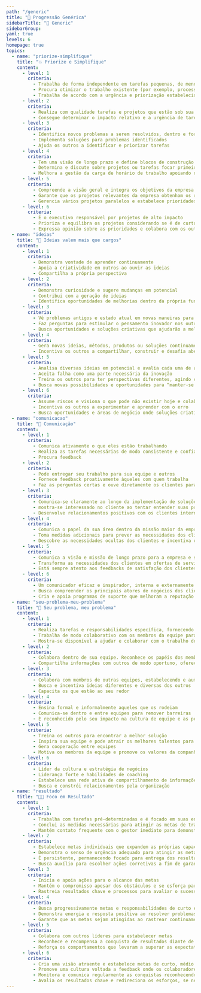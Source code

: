 ```yaml
---
path: "/generic"
title: "📄 Progressão Genérica"
sidebarTitle: "📄 Generic"
sidebarGroup:
yaml: true
levels: 6
homepage: true
topics:
  - name: "priorize-simplifique"
    title: "💥 Priorize e Simplifique"
    content:
      - level: 1
        criteria:
          - Trabalha de forma independente em tarefas pequenas, de menor complexidade e bem definidas
          - Procura otimizar o trabalho existente (por exemplo, processos, procedimentos, produtos, etc.)
          - Trabalha de acordo com a urgência e priorização estabelecida
      - level: 2
        criteria:
          - Realiza com qualidade tarefas e projetos que estão sob sua responsabilidade
          - Consegue determinar o impacto relativo e a urgência de tarefas individuais
      - level: 3
        criteria:
          - Identifica novos problemas a serem resolvidos, dentro e fora de sua área
          - Implementa soluções para problemas identificados
          - Ajuda os outros a identificar e priorizar tarefas
      - level: 4
        criteria:
          - Tem uma visão de longo prazo e define blocos de construção para chegar no objetivo
          - Determina e discute sobre projetos ou tarefas focar primeiro
          - Melhora a gestão da carga de horário de trabalho apoiando os outros no estabelecimento de prioridades
      - level: 5
        criteria:
          - Compreende a visão geral e integra os objetivos da empresa em sua área
          - Garante que os projetos relevantes da empresa obtenham os recursos adequados
          - Gerencia vários projetos paralelos e estabelece prioridades de acordo com as necessidades do negócio
      - level: 6
        criteria:
          - É o executivo responsável por projetos de alto impacto
          - Prioriza e equilibra os projetos considerando se é de curto, médio e longo prazo
          - Expressa opinião sobre as prioridades e colabora com os outros líderes sênior para determinar a importância das questões levantadas na organização.
  - name: "ideias"
    title: "🧠 Ideias valem mais que cargos"
    content:
      - level: 1
        criteria:
          - Demonstra vontade de aprender continuamente
          - Apoia a criatividade em outros ao ouvir as ideias
          - Compartilha a própria perspectiva
      - level: 2
        criteria:
          - Demonstra curiosidade e sugere mudanças em potencial
          - Contribui com a geração de ideias
          - Identifica oportunidades de melhorias dentro da própria função
      - level: 3
        criteria:
          - Vê problemas antigos e estado atual em novas maneiras para gerar soluções eficazes
          - Faz perguntas para estimular o pensamento inovador nos outros
          - Busca oportunidades e soluções criativas que ajudarão a melhorar o desempenho da equipe
      - level: 4
        criteria:
          - Gera novas ideias, métodos, produtos ou soluções continuamente e age sobre novas ideias avaliando e testando os riscos
          - Incentiva os outros a compartilhar, construir e desafia abertamente as novas ideias uns dos outros
      - level: 5
        criteria:
          - Analisa diversas ideias em potencial e avalia cada uma de acordo com as metas do negócio
          - Aceita falha como uma parte necessária da inovação
          - Treina os outros para ter perspectivas diferentes, agindo como advogado para novas ideias
          - Busca novas possibilidades e oportunidades para “manter-se um passo à frente”
      - level: 6
        criteria:
          - Assume riscos e visiona o que pode não existir hoje e colabora com os outros para gerar estratégias e dar vida a novas visões
          - Incentiva os outros a experimentar e aprender com o erro
          - Busca oportunidades e áreas de negócio onde soluções criativas ajudarão a melhorar a produtividade
  - name: "comunicacao"
    title: "💬 Comunicação"
    content:
      - level: 1
        criteria:
          - Comunica ativamente o que eles estão trabalhando
          - Realiza as tarefas necessárias de modo consistente e confiável para atender as expectativas do cliente
          - Procura feedback
      - level: 2
        criteria:
          - Pode entregar seu trabalho para sua equipe e outros
          - Fornece feedback proativamente àqueles com quem trabalha
          - Faz as perguntas certas e ouve diretamente os clientes para obter um entendimento de suas necessidades
      - level: 3
        criteria:
          - Comunica-se claramente ao longo da implementação de soluções
          - mostra-se interessado no cliente ao tentar entender suas preocupações e questões
          - Desenvolve relacionamentos positivos com os clientes internos e externos
      - level: 4
        criteria:
          - Comunica o papel da sua área dentro da missão maior da empresa
          - Toma medidas adicionais para prever as necessidades dos clientes e age imediatamente para solucionar problemas
          - Descobre as necessidades ocultas dos clientes e incentiva os outros a considerar o ponto de vista do cliente na tomada de decisão
      - level: 5
        criteria:
          - Comunica a visão e missão de longo prazo para a empresa e sua área
          - Transforma as necessidades dos clientes em ofertas de serviços relevantes
          - Está sempre atento aos feedbacks de satisfação dos clientes e incorpora esses feedbacks em planos de ação
      - level: 6
        criteria:
          - Um comunicador eficaz e inspirador, interna e externamente
          - Busca compreender os principais atores de negócios dos clientes atuais e potenciais, e projeta as soluções de acordo
          - Cria e apoia programas de suporte que melhoram a reputação da empresa
  - name: "seu-problema-meu-problema"
    title: "🤝 Seu problema, meu problema"
    content:
      - level: 1
        criteria:
          - Realiza tarefas e responsabilidades específica, fornecendo informações aos outros
          - Trabalha de modo colaborativo com os membros da equipe para realizar bem o próprio trabalho
          - Mostra-se disponível a ajudar e colaborar com o trabalho do outro membro da equipe para o bem do coletivo
      - level: 2
        criteria:
          - Colabora dentro de sua equipe. Reconhece os papéis dos membros da equipe e como o próprio papel contribui para as metas em comum
          - Compartilha informações com outros de modo oportuno, oferece suporte aos outros sempre que possível
      - level: 3
        criteria:
          - Colabora com membros de outras equipes, estabelecendo e aumentando os relacionamento de trabalho
          - Busca e incentiva ideias diferentes e diversas dos outros
          - Capacita os que estão ao seu redor
      - level: 4
        criteria:
          - Ensina formal e informalmente aqueles que os rodeiam
          - Comunica-se dentro e entre equipes para remover barreiras
          - É reconhecido pelo seu impacto na cultura de equipe e as pessoas querem trabalhar com você
      - level: 5
        criteria:
          - Treina os outros para encontrar a melhor solução
          - Inspira sua equipe e pode atrair os melhores talentos para a organização
          - Gera cooperação entre equipes
          - Motiva os membros da equipe e promove os valores da companhia
      - level: 6
        criteria:
          - Líder da cultura e estratégia de negócios
          - Liderança forte e habilidades de coaching
          - Estabelece uma rede ativa de compartilhamento de informações
          - Busca e constrói relacionamentos pela organização
  - name: "resultado"
    title: "👩‍💻 Foco em Resultado"
    content:
      - level: 1
        criteria:
          - Trabalha com tarefas pré-determinadas e é focado em suas entregas
          - Conclui as medidas necessárias para atingir as metas de trabalho
          - Mantém contato frequente com o gestor imediato para demonstrar o progresso do resultado
      - level: 2
        criteria:
          - Estabelece metas individuais que expandem as próprias capacidades
          - Demonstra o senso de urgência adequado para atingir as metas
          - É persistente, permanecendo focado para entrega dos resultados
          - Busca auxílio para escolher ações corretivas a fim de garantir os próprios resultados
      - level: 3
        criteria:
          - Inicia e apoia ações para o alcance das metas
          - Mantém o compromisso apesar dos obstáculos e se esforça para terminar o que começou
          - Rastreia resultados chave e processos para avaliar o sucesso da equipe e toma medidas corretivas se necessário
      - level: 4
        criteria:
          - Busca progressivamente metas e responsabilidades de curto e longo prazo mais desafiadoras
          - Demonstra energia e resposta positiva ao resolver problemas desafiadores, vendo tarefas complicadas como incentivadoras ou inovadoras
          - Garante que as metas sejam atingidas ao rastrear continuamente os resultados
      - level: 5
        criteria:
          - Colabora com outros líderes para estabelecer metas
          - Reconhece e recompensa a conquista de resultados diante de desafios e contratempos
          - Reforça os comportamentos que levaram a superar as expectativas
      - level: 6
        criteria:
          - Cria uma visão atraente e estabelece metas de curto, médio e longo prazo
          - Promove uma cultura voltada a feedback onde os colaboradores falem abertamente sobre seu progresso e sigam na direção do alcance das metas
          - Monitora e comunica regularmente as conquistas reconhecendo os colaboradores
          - Avalia os resultados chave e redireciona os esforços, se necessário, para alcançar os resultados
---
```

